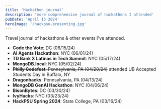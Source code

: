 ```yaml
---
title: 'Hackathon journal'
description: 'more comprehensive journal of hackathons I attended'
pubDate: 'April 15 2024'
heroImage: '/hackpsu-presenting.jpg'
---
```


Travel journal of hackathons & other events I've attended.

- **Code the Vote**: DC (06/15/24)
- **AI Agents Hackathon**: NYC (06/01/24)
- **TD Bank X Latinas in Tech Summit**: NYC (05/17/24)
- **MongoDB.local**: NYC (05/02/24)
- ~~**Philly Codefest**: Pennsylvania, PA (04/20/24)~~ attended UB Accepted Students Day in Buffalo, NY
- **Dragonhacks**: Pennsylvania, PA (04/13/24)
- **MongoDB GenAI Hackathon**: NYC (04/06/24)
- **BisonBytes**: DC (03/30/24)
- **IvyHacks**: NYC (03/23/24)
- **HackPSU Spring 2024**: State College, PA (03/16/24) 